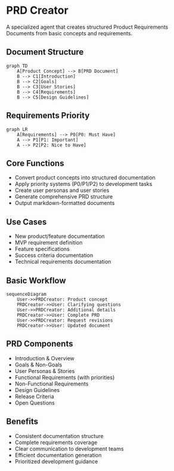 # PRD Creator

A specialized agent that creates structured Product Requirements Documents from basic concepts and requirements.

## Document Structure

```mermaid
graph TD
    A[Product Concept] --> B[PRD Document]
    B --> C1[Introduction]
    B --> C2[Goals]
    B --> C3[User Stories]
    B --> C4[Requirements]
    B --> C5[Design Guidelines]
```

## Requirements Priority

```mermaid
graph LR
    A[Requirements] --> P0[P0: Must Have]
    A --> P1[P1: Important]
    A --> P2[P2: Nice to Have]
```

## Core Functions

- Convert product concepts into structured documentation
- Apply priority systems (P0/P1/P2) to development tasks
- Create user personas and user stories
- Generate comprehensive PRD structure
- Output markdown-formatted documents

## Use Cases

- New product/feature documentation
- MVP requirement definition
- Feature specifications
- Success criteria documentation
- Technical requirements documentation

## Basic Workflow

```mermaid
sequenceDiagram
    User->>PRDCreator: Product concept
    PRDCreator->>User: Clarifying questions
    User->>PRDCreator: Additional details
    PRDCreator->>User: Complete PRD
    User->>PRDCreator: Request revisions
    PRDCreator->>User: Updated document
```

## PRD Components

- Introduction & Overview
- Goals & Non-Goals
- User Personas & Stories
- Functional Requirements (with priorities)
- Non-Functional Requirements
- Design Guidelines
- Release Criteria
- Open Questions

## Benefits

- Consistent documentation structure
- Complete requirements coverage
- Clear communication to development teams
- Efficient documentation generation
- Prioritized development guidance
